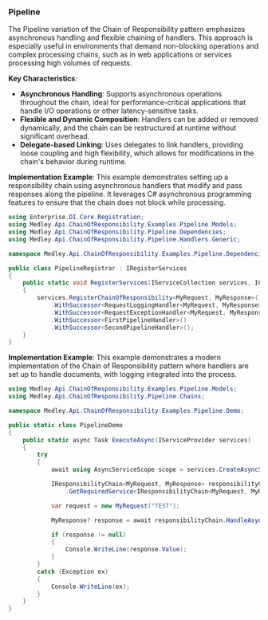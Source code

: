 ### Pipeline

The Pipeline variation of the Chain of Responsibility pattern emphasizes asynchronous handling and flexible chaining of handlers. 
This approach is especially useful in environments that demand non-blocking operations and complex processing chains, 
such as in web applications or services processing high volumes of requests.

**Key Characteristics**:
- **Asynchronous Handling**: Supports asynchronous operations throughout the chain, ideal for performance-critical applications that handle I/O operations or other latency-sensitive tasks.
- **Flexible and Dynamic Composition**: Handlers can be added or removed dynamically, and the chain can be restructured at runtime without significant overhead.
- **Delegate-based Linking**: Uses delegates to link handlers, providing loose coupling and high flexibility, which allows for modifications in the chain's behavior during runtime.

**Implementation Example**:
This example demonstrates setting up a responsibility chain using asynchronous handlers that modify and pass responses along the pipeline. 
It leverages C# asynchronous programming features to ensure that the chain does not block while processing.

```csharp
using Enterprise.DI.Core.Registration;
using Medley.Api.ChainOfResponsibility.Examples.Pipeline.Models;
using Medley.Api.ChainOfResponsibility.Pipeline.Dependencies;
using Medley.Api.ChainOfResponsibility.Pipeline.Handlers.Generic;

namespace Medley.Api.ChainOfResponsibility.Examples.Pipeline.Dependencies;

public class PipelineRegistrar : IRegisterServices
{
    public static void RegisterServices(IServiceCollection services, IConfiguration configuration)
    {
        services.RegisterChainOfResponsibility<MyRequest, MyResponse>()
            .WithSuccessor<RequestLoggingHandler<MyRequest, MyResponse>>()
            .WithSuccessor<RequestExceptionHandler<MyRequest, MyResponse>>()
            .WithSuccessor<FirstPipelineHandler>()
            .WithSuccessor<SecondPipelineHandler>();
    }
}
```

**Implementation Example**:
This example demonstrates a modern implementation of the Chain of Responsibility pattern where handlers are set up to handle documents, with logging integrated into the process.

```csharp
using Medley.Api.ChainOfResponsibility.Examples.Pipeline.Models;
using Medley.Api.ChainOfResponsibility.Pipeline.Chains;

namespace Medley.Api.ChainOfResponsibility.Examples.Pipeline.Demo;

public static class PipelineDemo
{
    public static async Task ExecuteAsync(IServiceProvider services)
    {
        try
        {
            await using AsyncServiceScope scope = services.CreateAsyncScope();

            IResponsibilityChain<MyRequest, MyResponse> responsibilityChain = scope.ServiceProvider
                .GetRequiredService<IResponsibilityChain<MyRequest, MyResponse>>();

            var request = new MyRequest("TEST");

            MyResponse? response = await responsibilityChain.HandleAsync(request, CancellationToken.None);

            if (response != null)
            {
                Console.WriteLine(response.Value);
            }
        }
        catch (Exception ex)
        {
            Console.WriteLine(ex);
        }
    }
}

```